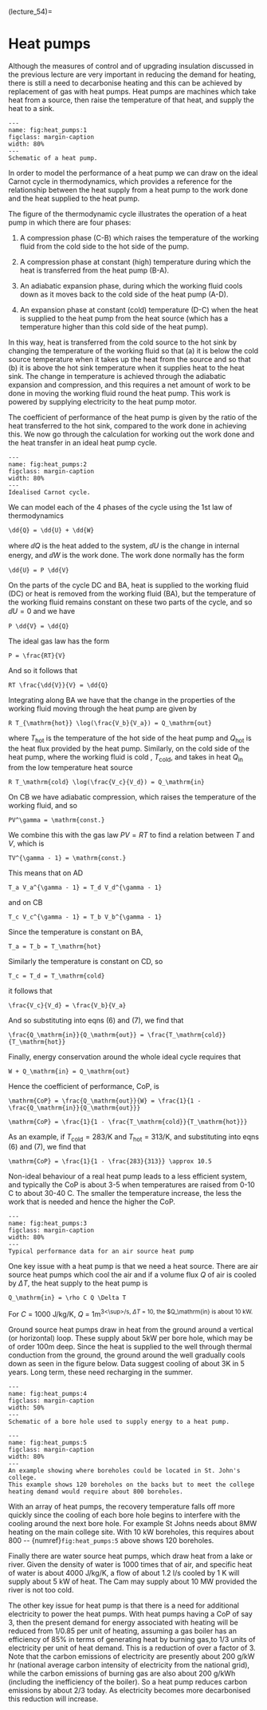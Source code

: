 (lecture_54)=
# Heat pumps

Although the measures of control and of upgrading insulation discussed in the previous lecture are very important in reducing the demand for heating,
there is still a need to decarbonise heating and this can be achieved by replacement of gas with heat pumps.
Heat pumps are machines which take heat from a source, then raise the temperature of that heat, and supply the heat to a sink.

```{figure} figures/10_energytransitions.6.1.png
---
name: fig:heat_pumps:1
figclass: margin-caption
width: 80%
---
Schematic of a heat pump.
```

In order to model the performance of a heat pump we can draw on the ideal Carnot cycle in thermodynamics,
which provides a reference for the relationship between the heat supply from a heat pump to the work done and the heat supplied to the heat pump.

The figure of the thermodynamic cycle illustrates the operation of a heat pump in which there are four phases:

  1. A compression phase (C-B) which raises the temperature of the working fluid from the cold side to the hot side of the pump.

  2. A compression phase at constant (high) temperature during which the heat is transferred from the heat pump (B-A).

  3. An adiabatic expansion phase, during which the working fluid cools down as it moves back to the cold side of the heat pump (A-D).

  4. An expansion phase at constant (cold) temperature (D-C) when the heat is supplied to the heat pump from the heat source 
  (which has a temperature higher than this cold side of the heat pump).

In this way, heat is transferred from the cold source to the hot sink by changing the temperature of the working fluid so that
(a) it is below the cold source temperature when it takes up the heat from the source and so that
(b) it is above the hot sink temperature when it supplies heat to the heat sink.
The change in temperature is achieved through the adiabatic expansion and compression,
and this requires a net amount of work to be done in moving the working fluid round the heat pump. This work is powered by supplying electricity to the heat pump motor. 

The coefficient of performance of the heat pump is given by the ratio of the heat transferred to the hot sink, compared to the work done in achieving this.
We now go through the calculation for working out the work done and the heat transfer in an ideal heat pump cycle.

```{figure} figures/10_energytransitions.6.2.png
---
name: fig:heat_pumps:2
figclass: margin-caption
width: 80%
---
Idealised Carnot cycle.
```

We can model each of the 4 phases of the cycle using the 1st law of thermodynamics

```{math}
\dd{Q} = \dd{U} + \dd{W}
````

where $\dd{Q}$ is the heat added to the system, $\dd{U}$ is the change in internal energy, and $\dd{W}$ is the work done.
The work done normally has the form

```{math}
\dd{U} = P \dd{V}
```

On the parts of the cycle DC and BA, heat is supplied to the working fluid (DC) or heat is removed from the working fluid (BA),
but the temperature of the working fluid remains constant on these two parts of the cycle, and so $\dd{U} = 0$ and we have

```{math}
P \dd{V} = \dd{Q}
```

The ideal gas law has the form

```{math}
P = \frac{RT}{V}
```

And so it follows that

```{math}
RT \frac{\dd{V}}{V} = \dd{Q}
```

Integrating along BA we have that the change in the properties of the working fluid moving through the heat pump are given by

```{math}
R T_{\mathrm{hot}} \log(\frac{V_b}{V_a}) = Q_\mathrm{out}
```

where $T_\mathrm{hot}$ is the temperature of the hot side of the heat pump and $Q_\mathrm{hot}$ is the heat flux provided by the heat pump.
Similarly, on the cold side of the heat pump, where the working fluid is cold , $T_\mathrm{cold}$, and takes in heat $Q_\mathrm{in}$ from the low temperature heat source

```{math}
R T_\mathrm{cold} \log(\frac{V_c}{V_d}) = Q_\mathrm{in}
```
On CB we have adiabatic compression, which raises the temperature of the working fluid, and so

```{math}
PV^\gamma = \mathrm{const.}
```

We combine this with the gas law $PV=RT$ to find a relation between $T$ and $V$, which is 

```{math}
TV^{\gamma - 1} = \mathrm{const.}
```

This means that on AD

```{math}
T_a V_a^{\gamma - 1} = T_d V_d^{\gamma - 1}
```

and on CB

```{math}
T_c V_c^{\gamma - 1} = T_b V_b^{\gamma - 1}
```

Since the temperature is constant on BA,

```{math}
T_a = T_b = T_\mathrm{hot}
```

Similarly the temperature is constant on CD,  so

```{math}
T_c = T_d = T_\mathrm{cold}
```

it follows that

```{math}
\frac{V_c}{V_d} = \frac{V_b}{V_a}
```

And so substituting into eqns (6) and (7), we find that

```{math}
\frac{Q_\mathrm{in}}{Q_\mathrm{out}} = \frac{T_\mathrm{cold}}{T_\mathrm{hot}}
```

Finally, energy conservation around the whole ideal cycle requires that

```{math}
W + Q_\mathrm{in} = Q_\mathrm{out}
```

Hence the coefficient of performance, $\mathrm{CoP}$, is

```{math}
\mathrm{CoP} = \frac{Q_\mathrm{out}}{W} = \frac{1}{1 - \frac{Q_\mathrm{in}}{Q_\mathrm{out}}}
```

```{math}
\mathrm{CoP} = \frac{1}{1 - \frac{T_\mathrm{cold}}{T_\mathrm{hot}}}
```

As an example, if $T_\mathrm{cold} = 283 / \mathrm{K}$ and $T_\mathrm{hot} = 313 / \mathrm{K}$, and substituting into eqns (6) and (7),  we find that

```{math}
\mathrm{CoP} = \frac{1}{1 - \frac{283}{313}} \approx 10.5
```

Non-ideal behaviour of a real heat pump leads to a less efficient system, and typically the CoP is about 3-5 when temperatures are raised from 0-10 C to about 30-40 C.
The smaller the temperature increase, the less the work that is needed and hence the higher the CoP.

```{figure} figures/10_energytransitions.6.3.png
---
name: fig:heat_pumps:3
figclass: margin-caption
width: 80%
---
Typical performance data for an air source heat pump
```

One key issue with a heat pump is that we need a heat source.
There are air source heat pumps which cool the air and if a volume flux $Q$ of air is cooled by $\Delta T$, the heat supply to the heat pump is

```{math}
Q_\mathrm{in} = \rho C Q \Delta T
```

For $C$ = 1000 J/kg/K, $Q$ = 1m<sup>3<\sup>/s, $\Delta T$ = 10, the $Q_\mathrm{in} is about 10 kW.

Ground source heat pumps draw in heat from the ground around a vertical (or horizontal) loop.
These supply about 5kW per bore hole, which may be of order 100m deep.
Since the heat is supplied to the well through thermal conduction from the ground, the ground around the well gradually cools down as seen in the figure below.
Data suggest cooling of about 3K in 5 years.
Long term, these need recharging in the summer.

```{figure} figures/10_energytransitions.6.4.png
---
name: fig:heat_pumps:4
figclass: margin-caption
width: 50%
---
Schematic of a bore hole used to supply energy to a heat pump.
```

```{figure} figures/10_energytransitions.6.5.png
---
name: fig:heat_pumps:5
figclass: margin-caption
width: 80%
---
An example showing where boreholes could be located in St. John's college.
This example shows 120 boreholes on the backs but to meet the college heating demand would require about 800 boreholes.
```

With an array of heat pumps, the recovery temperature falls off more quickly since the cooling of each bore hole begins to interfere with the cooling around the next bore hole.
For example St Johns needs about 8MW heating on the main college site.
With 10 kW boreholes, this requires about 800  -- {numref}`fig:heat_pumps:5` above shows 120 boreholes.

Finally there are water source heat pumps, which draw heat from a lake or river.
Given the density of water is 1000 times that of air, and specific heat of water is about 4000 J/kg/K, a flow of about 1.2 l/s cooled by 1 K will supply about 5 kW of heat.
The Cam may supply about 10 MW provided the river is not too cold.

The other key issue for heat pump is that there is a need for additional electricity to power the heat pumps.
With heat pumps having a CoP of say 3, then the present demand for energy associated with heating will be reduced from 1/0.85 per unit of heating,
assuming a gas boiler has an efficiency of 85% in terms of generating heat by burning gas,to 1/3 units of electricity per unit of heat demand.
This is a reduction of over a factor of 3.
Note that the carbon emissions of electricity are presently about 200 g/kW hr (national average carbon intensity of electricity from the national grid),
while the carbon emissions of burning gas are also about 200 g/kWh (including the inefficiency of the boiler).
So a heat pump reduces carbon emissions by about 2/3 today.
As electricity becomes more  decarbonised this reduction will increase.
